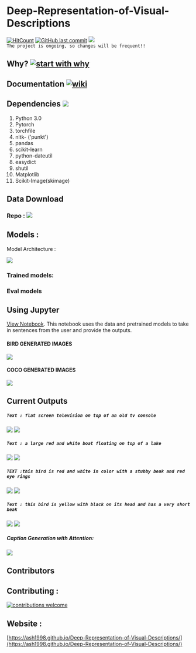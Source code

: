 # Deep-Representation-of-Visual-Descriptions  
[![HitCount](http://hits.dwyl.io/ASH1998/Deep-Representation-of-Visual-Descriptions.svg)](http://hits.dwyl.io/ASH1998/Deep-Representation-of-Visual-Descriptions)    [![GitHub last commit](https://img.shields.io/github/last-commit/google/skia.svg?style=popout)](https://github.com/ASH1998/Deep-Representation-of-Visual-Descriptions/)  ![](https://img.shields.io/jenkins/s/https/jenkins.qa.ubuntu.com/view/Precise/view/All%20Precise/job/precise-desktop-amd64_default.svg)  
`The project is ongoing, so changes will be frequent!!`


## Why? [![start with why](https://img.shields.io/badge/start%20with-why%3F-brightgreen.svg?style=flat)](https://ash1998.github.io/Deep-Representation-of-Visual-Descriptions/) 


## Documentation [![wiki](https://img.shields.io/badge/Wiki-GO-brightgreen.svg)](https://github.com/ASH1998/Deep-Representation-of-Visual-Descriptions/wiki)
## Dependencies ![](https://img.shields.io/depfu/depfu/example-ruby.svg)
1. Python 3.0
2. Pytorch
3. torchfile
4. nltk- ('punkt')
5. pandas
6. scikit-learn
7. python-dateutil
8. easydict
9. shutil
10. Matplotlib
11. Scikit-Image(skimage)

## Data Download
### Repo : [![](https://img.shields.io/badge/download%20repo:-273.93MiB-blue.svg)](https://github.com/ASH1998/Deep-Representation-of-Visual-Descriptions/archive/master.zip)

## Models :

Model Architecture  :

![](https://github.com/ASH1998/Deep-Representation-of-Visual-Descriptions/blob/master/project.png)
### Trained models:
### Eval models

## Using Jupyter

[View Notebook](code/Driver!!.ipynb). This notebook uses the data and pretrained models to take in sentences from the user and provide the outputs.
#### BIRD GENERATED IMAGES
![](jup3.png)

#### COCO GENERATED IMAGES
![](jup4.png)
## Current Outputs

##### `Text : flat screen television on top of an old tv console`  
![](models/coco_AttnGAN2/example_captions/0_s_11_g2.png)
![](models/coco_AttnGAN2/example_captions/0_s_11_a1.png)


##### `Text : a large red and white boat floating on top of a lake`  
![](models/coco_AttnGAN2/example_captions/0_s_3_g2.png)
![](models/coco_AttnGAN2/example_captions/0_s_3_a1.png)


##### `TEXT :this bird is red and white in color with a stubby beak and red eye rings`  
![](models/bird_AttnGAN2/next/0_s_3_g2.png)
![](models/bird_AttnGAN2/next/0_s_3_a1.png)

##### `Text : this bird is yellow with black on its head and has a very short beak`  
![](models/bird_AttnGAN2/next/0_s_0_g2.png)
![](models/bird_AttnGAN2/next/0_s_0_a1.png)


##### Caption Generation with Attention:    
![](output/coco_DAMSM_2018_10_10_04_42_55/Image/attention_maps0.png)


## Contributors



## Contributing :
[![contributions welcome](https://img.shields.io/badge/contributions-welcome-brightgreen.svg?style=flat)](https://github.com/ASH1998/Deep-Representation-of-Visual-Descriptions/issues)

## Website :
[https://ash1998.github.io/Deep-Representation-of-Visual-Descriptions/](https://ash1998.github.io/Deep-Representation-of-Visual-Descriptions/)

